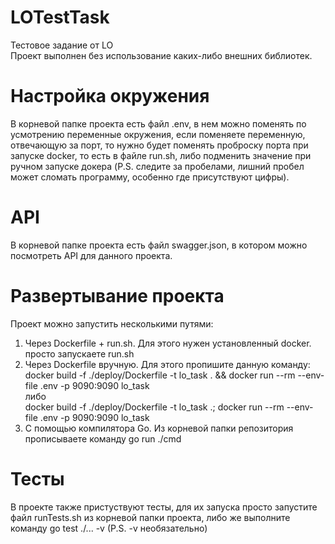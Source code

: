 # LOTestTask
Тестовое задание от LO
<br>Проект выполнен без использование каких-либо внешних библиотек.

# Настройка окружения
В корневой папке проекта есть файл .env, в нем можно поменять по усмотрению переменные окружения, если поменяете переменную, отвечающую за порт, то нужно будет поменять проброску порта при запуске docker, то есть в файле run.sh, либо подменить значение при ручном запуске докера (P.S. следите за пробелами, лишний пробел может сломать программу, особенно где присутствуют цифры).

# API
В корневой папке проекта есть файл swagger.json, в котором можно посмотреть API для данного проекта.

# Развертывание проекта
Проект можно запустить несколькими путями:
1) Через Dockerfile + run.sh. Для этого нужен установленный docker. просто запускаете run.sh
2) Через Dockerfile вручную. Для этого пропишите данную команду: <br>docker build -f ./deploy/Dockerfile -t lo_task . && docker run --rm --env-file .env -p 9090:9090 lo_task <br>либо<br> docker build -f ./deploy/Dockerfile -t lo_task .; docker run --rm --env-file .env -p 9090:9090 lo_task
3) С помощью компилятора Go. Из корневой папки репозитория прописываете команду go run ./cmd

# Тесты
В проекте также пристуствуют тесты, для их запуска просто запустите файл runTests.sh из корневой папки проекта, либо же выполните команду go test ./... -v (P.S. -v необязательно)

